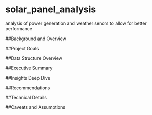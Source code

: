 # solar_panel_analysis
 analysis of power generation and weather senors to allow for better performance

##Background and Overview

##Project Goals

##Data Structure Overview

##Executive Summary

##Insights Deep Dive

##Recommendations

##Technical Details

##Caveats and Assumptions





